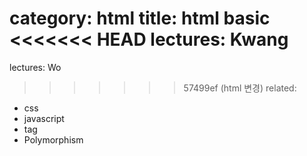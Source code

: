 category: html
title: html basic
<<<<<<< HEAD
lectures: Kwang
=======
lectures: Wo
>>>>>>> 57499ef (html 변경)
related:
- css
- javascript
- tag
- Polymorphism
